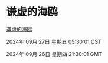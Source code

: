 # 谦虚的海鸥
[谦虚的海鸥](http://219.139.198.207:56308/qxdho/course/base/hotlink/index.php)

2024年 09月 27日 星期五 05:30:01 CST

2024年 09月 26日 星期四 21:30:01 GMT
